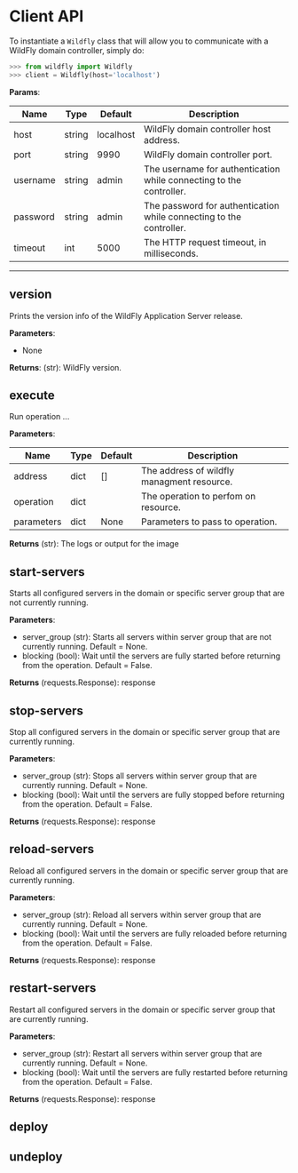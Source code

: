 # Client API

To instantiate a `Wildfly` class that will allow you to communicate with a WildFly domain controller, simply do:

```python
>>> from wildfly import Wildfly
>>> client = Wildfly(host='localhost')
```

**Params**:

Name | Type | Default | Description
--- | --- | --- | ---
host | string | localhost | WildFly domain controller host address.
port | string | 9990 | WildFly domain controller port.
username | string | admin | The username for authentication while connecting to the controller.
password | string | admin | The password for authentication while connecting to the controller.
timeout | int | 5000 | The HTTP request timeout, in milliseconds.

****

## version

Prints the version info of the WildFly Application Server release.

**Parameters**:

* None

**Returns**: (str): WildFly version.

## execute

Run operation ...

**Parameters**:

Name | Type | Default | Description
--- | --- | --- | ---
address | dict | [] | The address of wildfly managment resource.
operation | dict | | The operation to perfom on resource.
parameters | dict | None | Parameters to pass to operation.

**Returns** (str): The logs or output for the image

## start-servers

Starts all configured servers in the domain or specific server group that are not currently running.

**Parameters**:

* server_group (str): Starts all servers within server group that are not currently running. Default = None.
* blocking (bool): Wait until the servers are fully started before returning from the operation. Default = False.

**Returns** (requests.Response): response

## stop-servers

Stop all configured servers in the domain or specific server group that are currently running.

**Parameters**:

* server_group (str): Stops all servers within server group that are currently running. Default = None.
* blocking (bool): Wait until the servers are fully stopped before returning from the operation. Default = False.

**Returns** (requests.Response): response

## reload-servers

Reload all configured servers in the domain or specific server group that are currently running.

**Parameters**:

* server_group (str): Reload all servers within server group that are currently running. Default = None.
* blocking (bool): Wait until the servers are fully reloaded before returning from the operation. Default = False.

**Returns** (requests.Response): response

## restart-servers

Restart all configured servers in the domain or specific server group that are currently running.

**Parameters**:

* server_group (str): Restart all servers within server group that are currently running. Default = None.
* blocking (bool): Wait until the servers are fully restarted before returning from the operation. Default = False.

**Returns** (requests.Response): response

## deploy

## undeploy
